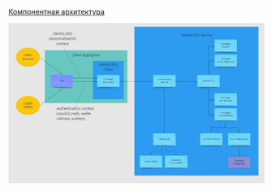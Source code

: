 [Компонентная архитектура](https://miro.com/app/board/uXjVOdbKPUg=/?moveToWidget=3458764521002206839&cot=14)

![](./docs/Identix.SSO-arch.jpg)

